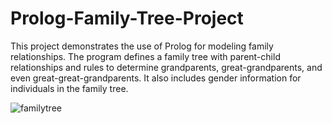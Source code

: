 # Prolog-Family-Tree-Project
This project demonstrates the use of Prolog for modeling family relationships. The program defines a family tree with parent-child relationships and rules to determine grandparents, great-grandparents, and even great-great-grandparents. It also includes gender information for individuals in the family tree.

![familytree](https://github.com/user-attachments/assets/c73a1992-821a-46b4-bc8c-31610702f6fc)
